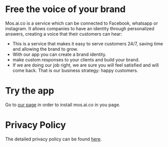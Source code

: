 # Free the voice of your brand 
Mos.ai.co is a service which can be connected to Facebook, whatsapp or instagram. It allows companies to have an identity through personalized answers, creating a voice that their customers can hear:

* This is a service that makes it easy to serve customers 24/7, saving time and allowing the brand to grow.
* With our app you can create a brand identity.
* make custom responses to your clients and build your brand.
* If we are doing our job right, we are sure you will feel satisfied and will come back. That is our business strategy: happy customers.

# Try the app
Go to [our page](https://mosaico-test-8d1d657dfbd7.herokuapp.com/index) in order to install mos.ai.co in you page.



# Privacy Policy
The detailed privacy policy can be found [here](https://privacy.mosaico.digital). 
